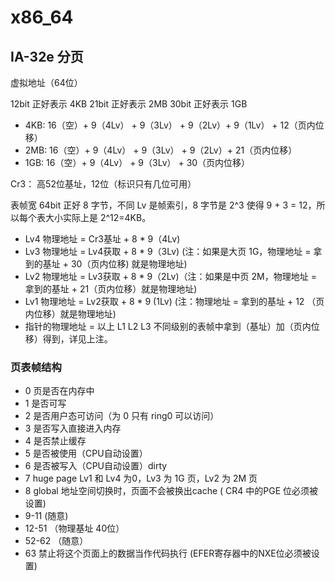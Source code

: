 # x86_64

## IA-32e 分页

虚拟地址（64位）

12bit 正好表示 4KB
21bit 正好表示 2MB
30bit 正好表示 1GB

- 4KB: 16（空）+ 9（4Lv） + 9（3Lv） + 9（2Lv）+ 9（1Lv） + 12（页内位移）
- 2MB: 16（空）+ 9（4Lv） + 9（3Lv） + 9（2Lv）+ 21（页内位移）
- 1GB: 16（空）+ 9（4Lv） + 9（3Lv） + 30（页内位移）

Cr3： 高52位基址，12位（标识只有几位可用）

表帧宽 64bit 正好 8 字节，不同 Lv 是帧索引，8 字节是 2^3 使得 9 + 3 = 12，所以每个表大小实际上是 2^12=4KB。

- Lv4 物理地址 = Cr3基址 + 8 * 9（4Lv)
- Lv3 物理地址 = Lv4获取 + 8 * 9（3Lv) (注：如果是大页 1G，物理地址 = 拿到的基址 + 30（页内位移) 就是物理地址)
- Lv2 物理地址 = Lv3获取 + 8 * 9（2Lv)（注：如果是中页 2M，物理地址 = 拿到的基址 + 21（页内位移）就是物理地址)
- Lv1 物理地址 = Lv2获取 + 8 * 9 (1Lv) (注：物理地址 = 拿到的基址 + 12 （页内位移）就是物理地址)
- 指针的物理地址 = 以上 L1 L2 L3 不同级别的表帧中拿到（基址）加（页内位移）得到，详见上注。

### 页表帧结构

- 0 页是否在内存中
- 1 是否可写
- 2 是否用户态可访问（为 0 只有 ring0 可以访问）
- 3 是否写入直接进入内存
- 4 是否禁止缓存
- 5 是否被使用（CPU自动设置）
- 6 是否被写入（CPU自动设置）dirty
- 7 huge page Lv1 和 Lv4 为0，Lv3 为 1G 页，Lv2 为 2M 页
- 8 global 地址空间切换时，页面不会被换出cache ( CR4 中的PGE 位必须被设置)
- 9-11  (随意)
- 12-51 （物理基址 40位）
- 52-62 （随意）
- 63 禁止将这个页面上的数据当作代码执行 (EFER寄存器中的NXE位必须被设置)
